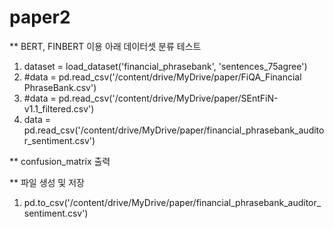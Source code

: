 # paper2

** BERT, FINBERT 이용 아래 데이터셋 분류 테스트

1. dataset = load_dataset('financial_phrasebank', 'sentences_75agree')
2. #data = pd.read_csv('/content/drive/MyDrive/paper/FiQA_Financial PhraseBank.csv')
3. #data = pd.read_csv('/content/drive/MyDrive/paper/SEntFiN-v1.1_filtered.csv')
4. data = pd.read_csv('/content/drive/MyDrive/paper/financial_phrasebank_auditor_sentiment.csv')

** confusion_matrix 출력

** 파일 생성 및 저장
1. pd.to_csv('/content/drive/MyDrive/paper/financial_phrasebank_auditor_sentiment.csv')
